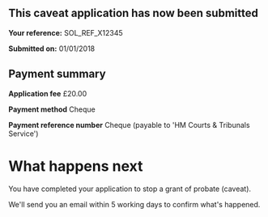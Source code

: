 This caveat application has now been submitted
-------------------------------------------------
**Your reference:** SOL_REF_X12345

**Submitted on:** 01/01/2018

Payment summary
-------------------------------------------------
**Application fee** &pound;20.00

**Payment method** Cheque

**Payment reference number** Cheque (payable to 'HM Courts & Tribunals Service')

What happens next
=================

You have completed your application to stop a grant of probate (caveat).

We'll send you an email within 5 working days to confirm what's happened.
